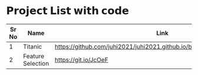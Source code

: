 # 𝗣𝗿𝗼𝗷𝗲𝗰𝘁 𝗟𝗶𝘀𝘁 𝘄𝗶𝘁𝗵 𝗰𝗼𝗱𝗲

| Sr No | Name                                                         | Link                                |
| ----- | ------------------------------------------------------------ | ----------------------------------- |
| 1     | Titanic                             | https://github.com/juhi2021/juhi2021.github.io/blob/projs/docs/Titanic.ipynb              |
| 2     | Feature Selection                         | https://git.io/JcOeF              |
